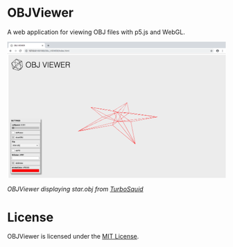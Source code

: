 # OBJViewer

A web application for viewing OBJ files with p5.js and WebGL.

![window view](/images/3_6_19.png?raw=true "demo")

*OBJViewer displaying star.obj from [TurboSquid]*

# License
OBJViewer is licensed under the [MIT License].

[TurboSquid]: https://www.turbosquid.com/FullPreview/Index.cfm/ID/535674
[MIT License]: ./LICENSE.md "License"
